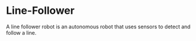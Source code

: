 # Line-Follower
A line follower robot is an autonomous robot that uses sensors to detect and follow a line.








